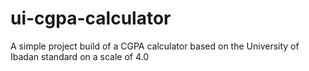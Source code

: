 # ui-cgpa-calculator
A simple project build of a CGPA calculator based on the University of Ibadan standard on a scale of 4.0
